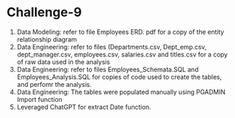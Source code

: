 # Challenge-9
1. Data Modeling: refer to file Employees ERD. pdf for a copy of the entity relationship diagram
2. Data Engineering: refer to files (Departments.csv, Dept_emp.csv, dept_manager.csv, employees.csv, salaries.csv and titles.csv for a copy of raw data used in the analysis
3. Data Engineering: refer to files Employees_Schemata.SQL and Employees_Analysis.SQL for copies of code used to create the tables, and perfomr the analysis.
4. Data Engineering: The tables were populated manually using PGADMIN Import function
5. Leveraged ChatGPT for extract Date function.
